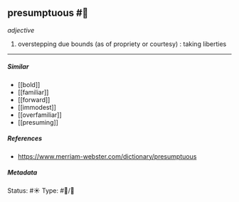 
## presumptuous  #🧠

_adjective_

1. overstepping due bounds (as of propriety or courtesy) : taking liberties

___

##### Similar

-   [[bold]]
-   [[familiar]]
-   [[forward]]
-   [[immodest]]
-   [[overfamiliar]]
-   [[presuming]]

##### References 

- https://www.merriam-webster.com/dictionary/presumptuous

##### Metadata
Status: #☀️ 
Type: #🔵/💬 